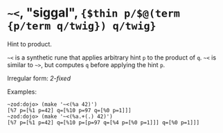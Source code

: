 # `~<`, "siggal", `{$thin p/$@(term {p/term q/twig}) q/twig}`

Hint to product.

`~<` is a synthetic rune that applies arbitrary hint `p` to the
product of `q`. `~<` is similar to `~>`, but computes `q` before
applying the hint `p`.

Irregular form: *2-fixed*

Examples:

    ~zod:dojo> (make '~<(%a 42)')
    [%7 p=[%1 p=42] q=[%10 p=97 q=[%0 p=1]]]
    ~zod:dojo> (make '~<(%a.+(.) 42)')
    [%7 p=[%1 p=42] q=[%10 p=[p=97 q=[%4 p=[%0 p=1]]] q=[%0 p=1]]]
